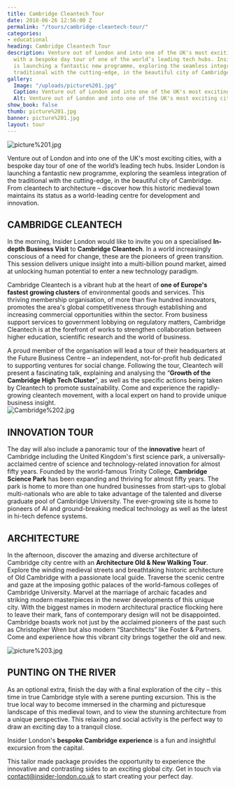 ```yaml
---
title: Cambridge Cleantech Tour
date: 2018-06-26 12:56:00 Z
permalink: "/tours/cambridge-cleantech-tour/"
categories:
- educational
heading: Cambridge Cleantech Tour
description: Venture out of London and into one of the UK's most exciting cities,
  with a bespoke day tour of one of the world’s leading tech hubs. Insider London
  is launching a fantastic new programme, exploring the seamless integration of the
  traditional with the cutting-edge, in the beautiful city of Cambridge
gallery:
  Image: "/uploads/picture%201.jpg"
  Caption: Venture out of London and into one of the UK's most exciting cities
  Alt: Venture out of London and into one of the UK's most exciting cities
show_book: false
thumb: picture%201.jpg
banner: picture%201.jpg
layout: tour
---
```


![picture%201.jpg](/uploads/picture%201.jpg)

Venture out of London and into one of the UK's most exciting cities, with a bespoke day tour of one of the world’s leading tech hubs. Insider London is launching a fantastic new programme, exploring the seamless integration of the traditional with the cutting-edge, in the beautiful city of Cambridge. From cleantech to architecture – discover how this historic medieval town maintains its status as a world-leading centre for development and innovation.

 

 

## CAMBRIDGE CLEANTECH 

 

In the morning, Insider London would like to invite you on a specialised **In-depth Business Visit** to **Cambridge Cleantech**. In a world increasingly conscious of a need for change, these are the pioneers of green transition. This session delivers unique insight into a multi-billion pound market, aimed at unlocking human potential to enter a new technology paradigm.  

 

Cambridge Cleantech is a vibrant hub at the heart of **one of Europe's fastest growing clusters** of environmental goods and services. This thriving membership organisation, of more than five hundred innovators, promotes the area's global competitiveness through establishing and increasing commercial opportunities within the sector. From business support services to government lobbying on regulatory matters, Cambridge Cleantech is at the forefront of works to strengthen collaboration between higher education, scientific research and the world of business.  

  

A proud member of the organisation will lead a tour of their headquarters at the Future Business Centre – an independent, not-for-profit hub dedicated to supporting ventures for social change. Following the tour, Cleantech will present a fascinating talk, explaining and analysing the “**Growth of the Cambridge High Tech Cluster**”, as well as the specific actions being taken by Cleantech to promote sustainability. Come and experience the rapidly-growing cleantech movement, with a local expert on hand to provide unique business insight.  
![Cambridge%202.jpg](/uploads/Cambridge%202.jpg)

## INNOVATION TOUR

 

The day will also include a panoramic tour of the **innovative** heart of Cambridge including the United Kingdom's first science park, a universally-acclaimed centre of science and technology-related innovation for almost fifty years. Founded by the world-famous Trinity College, **Cambridge Science Park** has been expanding and thriving for almost fifty years. The park is home to more than one hundred businesses from start-ups to global multi-nationals who are able to take advantage of the talented and diverse graduate pool of Cambridge University. The ever-growing site is home to pioneers of AI and ground-breaking medical technology as well as the latest in hi-tech defence systems. 

 

## ARCHITECTURE

 

In the afternoon, discover the amazing and diverse architecture of Cambridge city centre with an **Architecture Old & New Walking Tour**. Explore the winding medieval streets and breathtaking historic architecture of Old Cambridge with a passionate local guide. Traverse the scenic centre and gaze at the imposing gothic palaces of the world-famous colleges of Cambridge University. Marvel at the marriage of archaic facades and striking modern masterpieces in the newer developments of this unique city. With the biggest names in modern architectural practice flocking here to leave their mark, fans of contemporary design will not be disappointed. Cambridge boasts work not just by the acclaimed pioneers of the past such as Christopher Wren but also modern “Starchitects” like Foster & Partners. Come and experience how this vibrant city brings together the old and new. 

![picture%203.jpg](/uploads/picture%203.jpg) 

## PUNTING ON THE RIVER 

 

As an optional extra, finish the day with a final exploration of the city – this time in true Cambridge style with a serene punting excursion.  This is the true local way to become immersed in the charming and picturesque landscape of this medieval town, and to view the stunning architecture from a unique perspective. This relaxing and social activity is the perfect way to draw an exciting day to a tranquil close.  

 

 

Insider London's **bespoke Cambridge experience** is a fun and insightful excursion from the capital. 

This tailor made package provides the opportunity to experience the innovative and contrasting sides to an exciting global city. Get in touch via <a href="mailto:contact@insider-london.co.uk">contact@insider-london.co.uk</a> to start creating your perfect day.  

